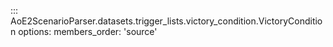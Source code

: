 ::: AoE2ScenarioParser.datasets.trigger_lists.victory_condition.VictoryCondition
    options:
      members_order: 'source'